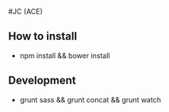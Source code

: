 #JC (ACE)

## How to install
* npm install && bower install

## Development
* grunt sass && grunt concat && grunt watch